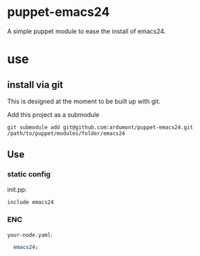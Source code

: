 puppet-emacs24
==============

A simple puppet module to ease the install of emacs24.

# use

## install via git

This is designed at the moment to be built up with git.

Add this project as a submodule

``` git
git submodule add git@github.com:ardumont/puppet-emacs24.git /path/to/puppet/modules/folder/emacs24
```

## Use

### static config

init.pp:

``` puppet
include emacs24
```

### ENC

`your-node.yaml`:

``` yaml
  emacs24:
```
